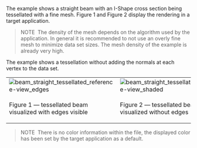 The example shows a straight beam with an I-Shape cross section being tessellated with a fine mesh. Figure 1 and Figure 2 display the rendering in a target application.

> NOTE&nbsp; The density of the mesh depends on the algorithm used by the application. In general it is recommended to not use an overly fine mesh to minimize data set sizes. The mesh density of the example is already very high.

The example shows a tessellation without adding the normals at each vertex to the data set.

<table summary="straight beam tessellated">
 <tr>
  <td>
   <img src="../../figures/examples/beam_straight_tessellated_reference-view_edges.png" alt="beam_straight_tessellated_reference-view_edges">
  </td>
  <td>
   <img src="../../figures/examples/beam_straight_tessellated_reference-view_shaded.png" alt="beam_straight_tessellated_reference-view_shaded">
  </td>
 </tr>
 <tr style="height:20px;">
  <td style=" vertical-align:bottom;">
   <p class="figure">Figure 1 &mdash; tessellated beam visualized with edges visible</p>
  </td>
  <td style=" vertical-align:bottom;">
   <p class="figure">Figure 2 &mdash; tessellated beam visualized without edges</p>
  </td>
 </tr>
</table>

> NOTE&nbsp; There is no color information within the file, the displayed color has been set by the target application as a default.